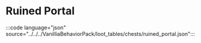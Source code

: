 # Ruined Portal

:::code language="json" source="../../../VanilliaBehaviorPack/loot_tables/chests/ruined_portal.json":::
